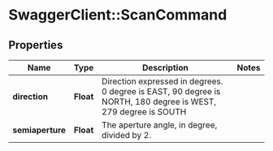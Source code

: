 # SwaggerClient::ScanCommand

## Properties
Name | Type | Description | Notes
------------ | ------------- | ------------- | -------------
**direction** | **Float** | Direction expressed in degrees. 0 degree is EAST, 90 degree is NORTH, 180 degree is WEST, 279 degree is SOUTH | 
**semiaperture** | **Float** | The aperture angle, in degree, divided by 2. | 


